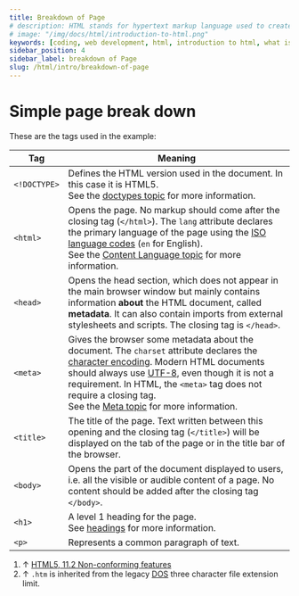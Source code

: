 ```yaml
---
title: Breakdown of Page
# description: HTML stands for hypertext markup language used to create web pages using a markup language. HTML is the root language....
# image: "/img/docs/html/introduction-to-html.png"
keywords: [coding, web development, html, introduction to html, what is html]
sidebar_position: 4
sidebar_label: breakdown of Page
slug: /html/intro/breakdown-of-page
---
```


# Simple page break down

These are the tags used in the example:

| Tag          | Meaning                                                                                                                                                                                                                                                                                                                                                                                                                                                                                 |
| ------------ | --------------------------------------------------------------------------------------------------------------------------------------------------------------------------------------------------------------------------------------------------------------------------------------------------------------------------------------------------------------------------------------------------------------------------------------------------------------------------------------- |
| `<!DOCTYPE>` | Defines the HTML version used in the document. In this case it is HTML5.<br/>See the [doctypes topic](http://stackoverflow.com/documentation/html/806/doctypes) for more information.                                                                                                                                                                                                                                                                                                   |
| `<html>`     | Opens the page. No markup should come after the closing tag (`</html>`). The `lang` attribute declares the primary language of the page using the [ISO language codes](https://en.wikipedia.org/wiki/List_of_ISO_639-1_codes) (`en` for English).<br />See the [Content Language topic](http://stackoverflow.com/documentation/html/737/content-languages#t=201607221637059314928) for more information.                                                                                |
| `<head>`     | Opens the head section, which does not appear in the main browser window but mainly contains information **about** the HTML document, called **metadata**. It can also contain imports from external stylesheets and scripts. The closing tag is `</head>`.                                                                                                                                                                                                                             |
| `<meta>`     | Gives the browser some metadata about the document. The `charset` attribute declares the [character encoding](https://www.w3.org/International/questions/qa-html-encoding-declarations.en). Modern HTML documents should always use [UTF-8](https://en.wikipedia.org/wiki/UTF-8), even though it is not a requirement. In HTML, the `<meta>` tag does not require a closing tag.<br />See the [Meta topic](http://stackoverflow.com/documentation/html/1264/meta) for more information. |
| `<title>`    | The title of the page. Text written between this opening and the closing tag (`</title>`) will be displayed on the tab of the page or in the title bar of the browser.                                                                                                                                                                                                                                                                                                                  |
| `<body>`     | Opens the part of the document displayed to users, i.e. all the visible or audible content of a page. No content should be added after the closing tag `</body>`.                                                                                                                                                                                                                                                                                                                       |
| `<h1>`       | A level 1 heading for the page.<br />See [headings](http://stackoverflow.com/documentation/html/226/headings) for more information.                                                                                                                                                                                                                                                                                                                                                     |
| `<p>`        | Represents a common paragraph of text.                                                                                                                                                                                                                                                                                                                                                                                                                                                  |

1. ↑ [HTML5, 11.2 Non-conforming features](https://www.w3.org/TR/html5/obsolete.html#non-conforming-features)<br />
2. ↑ `.htm` is inherited from the legacy [DOS](https://en.wikipedia.org/wiki/DOS) three character file extension limit.

